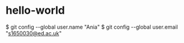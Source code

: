 # hello-world
$ git config --global user.name "Ania"
$ git config --global user.email "s1650030@ed.ac.uk"

